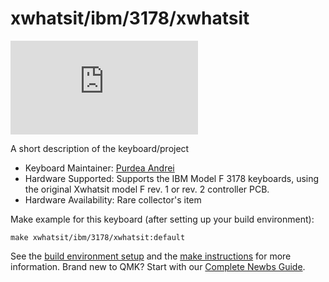 # xwhatsit/ibm/3178/xwhatsit

![xwhatsit/ibm/3178/xwhatsit](https://deskthority.net/download/file.php?id=17372)

A short description of the keyboard/project

* Keyboard Maintainer: [Purdea Andrei](https://github.com/purdeaandrei)
* Hardware Supported: Supports the IBM Model F 3178 keyboards, using the original Xwhatsit model F rev. 1 or rev. 2 controller PCB.
* Hardware Availability: Rare collector's item

Make example for this keyboard (after setting up your build environment):

    make xwhatsit/ibm/3178/xwhatsit:default

See the [build environment setup](https://docs.qmk.fm/#/getting_started_build_tools) and the [make instructions](https://docs.qmk.fm/#/getting_started_make_guide) for more information. Brand new to QMK? Start with our [Complete Newbs Guide](https://docs.qmk.fm/#/newbs).
